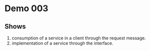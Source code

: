 # Demo 003

## Shows
1. consumption of a service in a client through the request message.
2. implementation of a service through the interface.